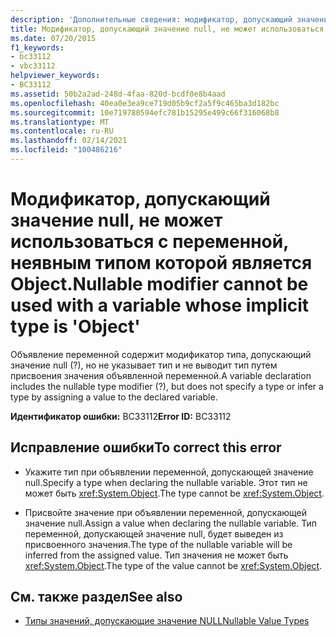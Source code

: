 ```yaml
---
description: 'Дополнительные сведения: модификатор, допускающий значение null, не может использоваться с переменной, неявным типом которой является Object'
title: Модификатор, допускающий значение null, не может использоваться с переменной, неявным типом которой является Object.
ms.date: 07/20/2015
f1_keywords:
- bc33112
- vbc33112
helpviewer_keywords:
- BC33112
ms.assetid: 50b2a2ad-248d-4faa-820d-bcdf0e8b4aad
ms.openlocfilehash: 40ea0e3ea9ce719d05b9cf2a5f9c465ba3d182bc
ms.sourcegitcommit: 10e719780594efc781b15295e499c66f316068b8
ms.translationtype: MT
ms.contentlocale: ru-RU
ms.lasthandoff: 02/14/2021
ms.locfileid: "100486216"
---
```

# <a name="nullable-modifier-cannot-be-used-with-a-variable-whose-implicit-type-is-object"></a><span data-ttu-id="4cc7d-103">Модификатор, допускающий значение null, не может использоваться с переменной, неявным типом которой является Object.</span><span class="sxs-lookup"><span data-stu-id="4cc7d-103">Nullable modifier cannot be used with a variable whose implicit type is 'Object'</span></span>

<span data-ttu-id="4cc7d-104">Объявление переменной содержит модификатор типа, допускающий значение null (?), но не указывает тип и не выводит тип путем присвоения значения объявленной переменной.</span><span class="sxs-lookup"><span data-stu-id="4cc7d-104">A variable declaration includes the nullable type modifier (?), but does not specify a type or infer a type by assigning a value to the declared variable.</span></span>  
  
 <span data-ttu-id="4cc7d-105">**Идентификатор ошибки:** BC33112</span><span class="sxs-lookup"><span data-stu-id="4cc7d-105">**Error ID:** BC33112</span></span>  
  
## <a name="to-correct-this-error"></a><span data-ttu-id="4cc7d-106">Исправление ошибки</span><span class="sxs-lookup"><span data-stu-id="4cc7d-106">To correct this error</span></span>  
  
- <span data-ttu-id="4cc7d-107">Укажите тип при объявлении переменной, допускающей значение null.</span><span class="sxs-lookup"><span data-stu-id="4cc7d-107">Specify a type when declaring the nullable variable.</span></span> <span data-ttu-id="4cc7d-108">Этот тип не может быть <xref:System.Object>.</span><span class="sxs-lookup"><span data-stu-id="4cc7d-108">The type cannot be <xref:System.Object>.</span></span>  
  
- <span data-ttu-id="4cc7d-109">Присвойте значение при объявлении переменной, допускающей значение null.</span><span class="sxs-lookup"><span data-stu-id="4cc7d-109">Assign a value when declaring the nullable variable.</span></span> <span data-ttu-id="4cc7d-110">Тип переменной, допускающей значение null, будет выведен из присвоенного значения.</span><span class="sxs-lookup"><span data-stu-id="4cc7d-110">The type of the nullable variable will be inferred from the assigned value.</span></span> <span data-ttu-id="4cc7d-111">Тип значения не может быть <xref:System.Object>.</span><span class="sxs-lookup"><span data-stu-id="4cc7d-111">The type of the value cannot be <xref:System.Object>.</span></span>  
  
## <a name="see-also"></a><span data-ttu-id="4cc7d-112">См. также раздел</span><span class="sxs-lookup"><span data-stu-id="4cc7d-112">See also</span></span>

- [<span data-ttu-id="4cc7d-113">Типы значений, допускающие значение NULL</span><span class="sxs-lookup"><span data-stu-id="4cc7d-113">Nullable Value Types</span></span>](../programming-guide/language-features/data-types/nullable-value-types.md)
